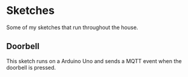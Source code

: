 # Sketches
Some of my sketches that run throughout the house.

## Doorbell
This sketch runs on a Arduino Uno and sends a MQTT event when the doorbell is pressed.